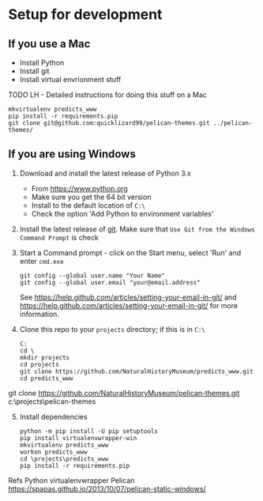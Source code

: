 # Setup for development

## If you use a Mac

* Install Python
* Install git
* Install virtual envrionment stuff

TODO LH - Detailed instructions for doing this stuff on a Mac

```
mkvirtualenv predicts_www
pip install -r requirements.pip
git clone git@github.com:quicklizard99/pelican-themes.git ../pelican-themes/
```

## If you are using Windows

1. Download and install the latest release of Python 3.x

    * From https://www.python.org
    * Make sure you get the 64 bit version
    * Install to the default location of `C:\`
    * Check the option 'Add Python to environment variables'

2. Install the latest release of [git](https://git-scm.com/).
Make sure that `Use Git from the Windows Command Prompt` is check

3. Start a Command prompt - click on the Start menu, select 'Run' and enter
`cmd.exe`

    ```
    git config --global user.name "Your Name"
    git config --global user.email "your@email.address"
    ```

    See https://help.github.com/articles/setting-your-email-in-git/ and
    https://help.github.com/articles/setting-your-email-in-git/ for more
    information.

4. Clone this repo to your `projects` directory; if this is in `C:\`

    ```
    C:
    cd \
    mkdir projects
    cd projects
    git clone https://github.com/NaturalHistoryMuseum/predicts_www.git
    cd predicts_www
    ```


git clone https://github.com/NaturalHistoryMuseum/pelican-themes.git c:\projects\pelican-themes


5. Install dependencies

    ```
    python -m pip install -U pip setuptools
    pip install virtualenvwrapper-win
    mkvirtualenv predicts_www
    workon predicts_www
    cd \projects\predicts_www
    pip install -r requirements.pip
    ```


Refs
Python
virtualenvwrapper
Pelican
https://spapas.github.io/2013/10/07/pelican-static-windows/
